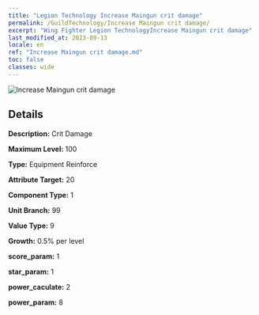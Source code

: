 ```yaml
---
title: "Legion Technology Increase Maingun crit damage"
permalink: /GuildTechnology/Increase Maingun crit damage/
excerpt: "Wing Fighter Legion TechnologyIncrease Maingun crit damage"
last_modified_at: 2023-09-13
locale: en
ref: "Increase Maingun crit damage.md"
toc: false
classes: wide
---
```



![Increase Maingun crit damage](/images/guild_technology/guild_tech_icon_4.png)

## Details

  **Description:** Crit Damage

  **Maximum Level:** 100

  **Type:** Equipment Reinforce

  **Attribute Target:** 20

  **Component Type:** 1

  **Unit Branch:** 99

  **Value Type:** 9

  **Growth:** 0.5% per level

  **score_param:** 1

  **star_param:** 1

  **power_caculate:** 2

  **power_param:** 8

